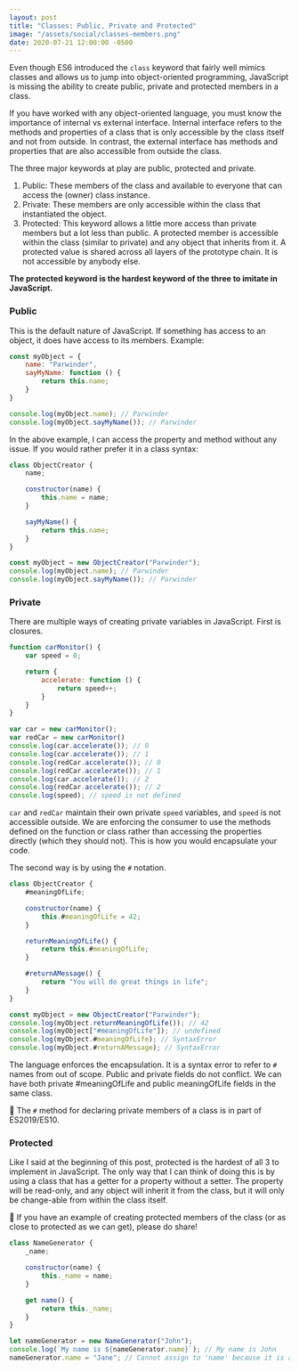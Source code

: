 ```yaml
---
layout: post
title: "Classes: Public, Private and Protected"
image: "/assets/social/classes-members.png"
date: 2020-07-21 12:00:00 -0500
---
```


Even though ES6 introduced the `class` keyword that fairly well mimics classes and allows us to jump into object-oriented programming, JavaScript is missing the ability to create public, private and protected members in a class.

If you have worked with any object-oriented language, you must know the importance of internal vs external interface. Internal interface refers to the methods and properties of a class that is only accessible by the class itself and not from outside. In contrast, the external interface has methods and properties that are also accessible from outside the class.

The three major keywords at play are public, protected and private.

1. Public: These members of the class and available to everyone that can access the (owner) class instance.
2. Private: These members are only accessible within the class that instantiated the object.
3. Protected: This keyword allows a little more access than private members but a lot less than public. A protected member is accessible within the class (similar to private) and any object that inherits from it. A protected value is shared across all layers of the prototype chain. It is not accessible by anybody else.

**The protected keyword is the hardest keyword of the three to imitate in JavaScript.**

### Public

This is the default nature of JavaScript. If something has access to an object, it does have access to its members. Example:

```javascript
const myObject = {
    name: "Parwinder",
    sayMyName: function () {
        return this.name;
    }
}

console.log(myObject.name); // Parwinder
console.log(myObject.sayMyName()); // Parwinder
```

In the above example, I can access the property and method without any issue. If you would rather prefer it in a class syntax:

```javascript
class ObjectCreator {
    name;

    constructor(name) {
        this.name = name;
    }

    sayMyName() {
        return this.name;
    }
}

const myObject = new ObjectCreator("Parwinder");
console.log(myObject.name); // Parwinder
console.log(myObject.sayMyName()); // Parwinder
```

### Private

There are multiple ways of creating private variables in JavaScript. First is closures.


```javascript
function carMonitor() {
    var speed = 0;

    return {
        accelerate: function () {
            return speed++;
        }
    }
}

var car = new carMonitor();
var redCar = new carMonitor()
console.log(car.accelerate()); // 0
console.log(car.accelerate()); // 1
console.log(redCar.accelerate()); // 0
console.log(redCar.accelerate()); // 1
console.log(car.accelerate()); // 2
console.log(redCar.accelerate()); // 2
console.log(speed); // speed is not defined
```

`car` and `redCar` maintain their own private `speed` variables, and `speed` is not accessible outside. We are enforcing the consumer to use the methods defined on the function or class rather than accessing the properties directly (which they should not). This is how you would encapsulate your code.

The second way is by using the `#` notation.

```javascript
class ObjectCreator {
    #meaningOfLife;

    constructor(name) {
        this.#meaningOfLife = 42;
    }

    returnMeaningOfLife() {
        return this.#meaningOfLife;
    }

    #returnAMessage() {
        return "You will do great things in life";
    }
}

const myObject = new ObjectCreator("Parwinder");
console.log(myObject.returnMeaningOfLife()); // 42
console.log(myObject["#meaningOfLife"]); // undefined
console.log(myObject.#meaningOfLife); // SyntaxError
console.log(myObject.#returnAMessage); // SyntaxError
```

The language enforces the encapsulation. It is a syntax error to refer to `#` names from out of scope. Public and private fields do not conflict. We can have both private #meaningOfLife and public meaningOfLife fields in the same class.

🚨 The `#` method for declaring private members of a class is in part of ES2019/ES10.

### Protected

Like I said at the beginning of this post, protected is the hardest of all 3 to implement in JavaScript. The only way that I can think of doing this is by using a class that has a getter for a property without a setter. The property will be read-only, and any object will inherit it from the class, but it will only be change-able from within the class itself.

🙏 If you have an example of creating protected members of the class (or as close to protected as we can get), please do share!

```javascript
class NameGenerator {
    _name;

    constructor(name) {
        this._name = name;
    }

    get name() {
        return this._name;
    }
}

let nameGenerator = new NameGenerator("John");
console.log(`My name is ${nameGenerator.name}`); // My name is John
nameGenerator.name = "Jane"; // Cannot assign to 'name' because it is a read-only property.
```

